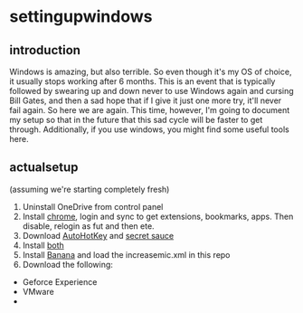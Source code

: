 # settingupwindows

## introduction 

Windows is amazing, but also terrible. So even though it's my OS of choice, it usually stops working after 6 months. This is an event that is typically followed by swearing up and down never to use Windows again and cursing Bill Gates, and then a sad hope that if I give it just one more try, it'll never fail again. So here we are again. This time, however, I'm going to document my setup so that in the future that this sad cycle will be faster to get through. Additionally, if you use windows, you might find some useful tools here.

## actualsetup

(assuming we're starting completely fresh)
1. Uninstall OneDrive from control panel
2. Install [chrome](https://www.google.com/chrome/), login and sync to get extensions, bookmarks, apps. Then disable, relogin as fut and then ete.
3. Download [AutoHotKey](https://www.autohotkey.com/) and [secret sauce](https://github.com/ezhang7423/secret-sauce/releases/download/v69.420/windows-secret-sauce.ahk)
4. Install [both](https://github.com/ezhang7423/secret-sauce)
5. Install [Banana](https://www.vb-audio.com/Voicemeeter/banana.htm) and load the increasemic.xml in this repo
6. Download the following:
  * Geforce Experience
  * VMware
  * 
